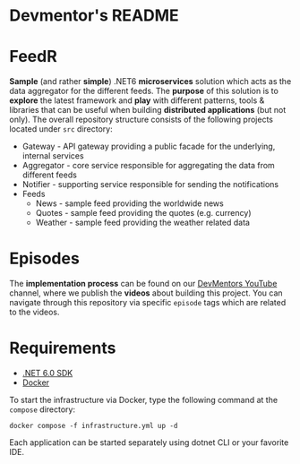 # Devmentor's README

# FeedR
**Sample** (and rather **simple**) .NET6 **microservices** solution which acts as the data aggregator for the different feeds.
The **purpose** of this solution is to **explore** the latest framework and **play** with different patterns, tools & libraries that can be useful when building **distributed applications** (but not only).
The overall repository structure consists of the following projects located under `src` directory:

- Gateway - API gateway providing a public facade for the underlying, internal services
- Aggregator - core service responsible for aggregating the data from different feeds
- Notifier - supporting service responsible for sending the notifications
- Feeds
  - News - sample feed providing the worldwide news
  - Quotes - sample feed providing the quotes (e.g. currency)
  - Weather - sample feed providing the weather related data

# Episodes

The **implementation process** can be found on our [DevMentors YouTube](https://www.youtube.com/devmentors) channel, where we publish the **videos** about building this project.
You can navigate through this repository via specific `episode` tags which are related to the videos.

# Requirements

- [.NET 6.0 SDK](https://dotnet.microsoft.com/download/dotnet/6.0)
- [Docker](https://docs.docker.com/get-docker)

To start the infrastructure via Docker, type the following command at the `compose` directory:

`docker compose -f infrastructure.yml up -d`

Each application can be started separately using dotnet CLI or your favorite IDE.
